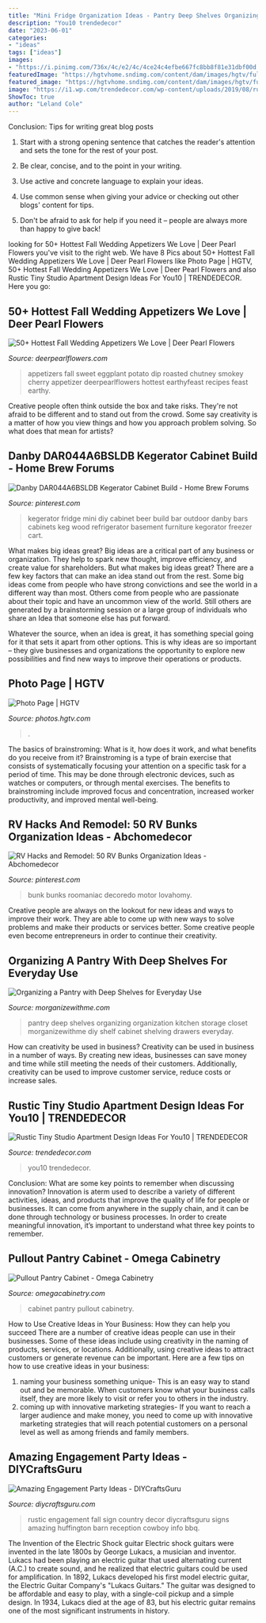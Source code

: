 ```yaml
---
title: "Mini Fridge Organization Ideas - Pantry Deep Shelves Organizing Organization Kitchen Storage Closet Morganizewithme Diy Shelf Cabinet Shelving Drawers Everyday"
description: "You10 trendedecor"
date: "2023-06-01"
categories:
- "ideas"
tags: ["ideas"]
images:
- "https://i.pinimg.com/736x/4c/e2/4c/4ce24c4efbe667fc8bb8f81e31dbf00d.jpg"
featuredImage: "https://hgtvhome.sndimg.com/content/dam/images/hgtv/fullset/2015/9/1/1/Lindye-Galloway_Master-Retreat_18.jpg.rend.hgtvcom.616.924.suffix/1441137392133.jpeg"
featured_image: "https://hgtvhome.sndimg.com/content/dam/images/hgtv/fullset/2015/9/1/1/Lindye-Galloway_Master-Retreat_18.jpg.rend.hgtvcom.616.924.suffix/1441137392133.jpeg"
image: "https://i1.wp.com/trendedecor.com/wp-content/uploads/2019/08/rustic-tiny-studio-apartment-design-ideas-for-you10.jpg?w=1024&amp;ssl=1"
ShowToc: true
author: "Leland Cole"
---
```



Conclusion: Tips for writing great blog posts
1. Start with a strong opening sentence that catches the reader's attention and sets the tone for the rest of your post.
2. Be clear, concise, and to the point in your writing.

3. Use active and concrete language to explain your ideas. 
4. Use common sense when giving your advice or checking out other blogs' content for tips. 
5. Don't be afraid to ask for help if you need it – people are always more than happy to give back!

	

		
looking for 50+ Hottest Fall Wedding Appetizers We Love | Deer Pearl Flowers you've visit to the right web. We have 8 Pics about 50+ Hottest Fall Wedding Appetizers We Love | Deer Pearl Flowers like Photo Page | HGTV, 50+ Hottest Fall Wedding Appetizers We Love | Deer Pearl Flowers and also Rustic Tiny Studio Apartment Design Ideas For You10 | TRENDEDECOR. Here you go:
		
    
## 50+ Hottest Fall Wedding Appetizers We Love | Deer Pearl Flowers

<img loading=lazy src="http://www.deerpearlflowers.com/wp-content/uploads/2015/04/Roasted-Sweet-Potato-with-Smokey-Eggplant-Dip-and-Cherry-Chutney--682x1024.jpg" onerror="this.onerror=null;this.src='https://tse4.mm.bing.net/th?id=OIP.4x541pt3xk-WRL_hIxAv7AHaLH&amp;pid=15.1';" alt="50+ Hottest Fall Wedding Appetizers We Love | Deer Pearl Flowers">

_Source: deerpearlflowers.com_

>appetizers fall sweet eggplant potato dip roasted chutney smokey cherry appetizer deerpearlflowers hottest earthyfeast recipes feast earthy. 

	

Creative people often think outside the box and take risks. They're not afraid to be different and to stand out from the crowd. Some say creativity is a matter of how you view things and how you approach problem solving. So what does that mean for artists?

    
## Danby DAR044A6BSLDB Kegerator Cabinet Build - Home Brew Forums

<img loading=lazy src="https://i.pinimg.com/736x/f0/f5/04/f0f50493560f88820db219daa8c888f8--wood-kegerator-mini-fridge-kegerator-diy.jpg" onerror="this.onerror=null;this.src='https://tse2.mm.bing.net/th?id=OIP.wlMX4S86QxF7ViC03F1fIQHaJ3&amp;pid=15.1';" alt="Danby DAR044A6BSLDB Kegerator Cabinet Build - Home Brew Forums">

_Source: pinterest.com_

>kegerator fridge mini diy cabinet beer build bar outdoor danby bars cabinets keg wood refrigerator basement furniture kegorator freezer cart. 

	

What makes big ideas great?
Big ideas are a critical part of any business or organization. They help to spark new thought, improve efficiency, and create value for shareholders. But what makes big ideas great? There are a few key factors that can make an idea stand out from the rest.
Some big ideas come from people who have strong convictions and see the world in a different way than most. Others come from people who are passionate about their topic and have an uncommon view of the world. Still others are generated by a brainstorming session or a large group of individuals who share an Idea that someone else has put forward.

Whatever the source, when an idea is great, it has something special going for it that sets it apart from other options. This is why ideas are so important – they give businesses and organizations the opportunity to explore new possibilities and find new ways to improve their operations or products.

    
## Photo Page | HGTV

<img loading=lazy src="https://hgtvhome.sndimg.com/content/dam/images/hgtv/fullset/2015/9/1/1/Lindye-Galloway_Master-Retreat_18.jpg.rend.hgtvcom.616.924.suffix/1441137392133.jpeg" onerror="this.onerror=null;this.src='https://tse3.mm.bing.net/th?id=OIP.nvpTfxUZQHzK2rf_4QuauwHaLH&amp;pid=15.1';" alt="Photo Page | HGTV">

_Source: photos.hgtv.com_

>. 

	

The basics of brainstroming: What is it, how does it work, and what benefits do you receive from it?
Brainstroming is a type of brain exercise that consists of systematically focusing your attention on a specific task for a period of time. This may be done through electronic devices, such as watches or computers, or through mental exercises. The benefits to brainstroming include improved focus and concentration, increased worker productivity, and improved mental well-being.

    
## RV Hacks And Remodel: 50 RV Bunks Organization Ideas - Abchomedecor

<img loading=lazy src="https://i.pinimg.com/736x/4c/e2/4c/4ce24c4efbe667fc8bb8f81e31dbf00d.jpg" onerror="this.onerror=null;this.src='https://tse3.mm.bing.net/th?id=OIP.LKShvjMWgXXfv2W_aBIcpQHaLH&amp;pid=15.1';" alt="RV Hacks and Remodel: 50 RV Bunks Organization Ideas - Abchomedecor">

_Source: pinterest.com_

>bunk bunks roomaniac decoredo motor lovahomy. 

	

Creative people are always on the lookout for new ideas and ways to improve their work. They are able to come up with new ways to solve problems and make their products or services better. Some creative people even become entrepreneurs in order to continue their creativity.

    
## Organizing A Pantry With Deep Shelves For Everyday Use

<img loading=lazy src="http://4.bp.blogspot.com/-cDUVsLHAN1M/UZ00eZix8oI/AAAAAAAAHMg/XnIRcExL040/s1600/DSC_0522.jpg" onerror="this.onerror=null;this.src='https://tse3.mm.bing.net/th?id=OIP.2yFqGt81sCYCMafJShDJTAHaLE&amp;pid=15.1';" alt="Organizing a Pantry with Deep Shelves for Everyday Use">

_Source: morganizewithme.com_

>pantry deep shelves organizing organization kitchen storage closet morganizewithme diy shelf cabinet shelving drawers everyday. 

	

How can creativity be used in business?
Creativity can be used in business in a number of ways. By creating new ideas, businesses can save money and time while still meeting the needs of their customers. Additionally, creativity can be used to improve customer service, reduce costs or increase sales.

    
## Rustic Tiny Studio Apartment Design Ideas For You10 | TRENDEDECOR

<img loading=lazy src="https://i1.wp.com/trendedecor.com/wp-content/uploads/2019/08/rustic-tiny-studio-apartment-design-ideas-for-you10.jpg?w=1024&amp;ssl=1" onerror="this.onerror=null;this.src='https://tse1.mm.bing.net/th?id=OIP.Gih_NTpaIoNqXq8Gd_cftAHaJ3&amp;pid=15.1';" alt="Rustic Tiny Studio Apartment Design Ideas For You10 | TRENDEDECOR">

_Source: trendedecor.com_

>you10 trendedecor. 

	

Conclusion: What are some key points to remember when discussing innovation?
Innovation is aterm used to describe a variety of different activities, ideas, and products that improve the quality of life for people or businesses. It can come from anywhere in the supply chain, and it can be done through technology or business processes. In order to create meaningful innovation, it’s important to understand what three key points to remember.

    
## Pullout Pantry Cabinet - Omega Cabinetry

<img loading=lazy src="https://www.omegacabinetry.com/-/media/omegacab/products/cabinet_interiors/uuodtallpoutsmoycas.jpg" onerror="this.onerror=null;this.src='https://tse4.mm.bing.net/th?id=OIP.3jcPkG_Q9vh6ZylfFpgWhAHaLH&amp;pid=15.1';" alt="Pullout Pantry Cabinet - Omega Cabinetry">

_Source: omegacabinetry.com_

>cabinet pantry pullout cabinetry. 

	

How to Use Creative Ideas in Your Business: How they can help you succeed
There are a number of creative ideas people can use in their businesses. Some of these ideas include using creativity in the naming of products, services, or locations. Additionally, using creative ideas to attract customers or generate revenue can be important. Here are a few tips on how to use creative ideas in your business: 
1. naming your business something unique- This is an easy way to stand out and be memorable. When customers know what your business calls itself, they are more likely to visit or refer you to others in the industry. 
2. coming up with innovative marketing strategies- If you want to reach a larger audience and make money, you need to come up with innovative marketing strategies that will reach potential customers on a personal level as well as among friends and family members. 

    
## Amazing Engagement Party Ideas - DIYCraftsGuru

<img loading=lazy src="https://www.diycraftsguru.com/wp-content/uploads/2016/03/24-Engagement-Party-Ideas.jpeg" onerror="this.onerror=null;this.src='https://tse2.mm.bing.net/th?id=OIP.-DUdzqor5dGrOo0hMxiBTQHaLH&amp;pid=15.1';" alt="Amazing Engagement Party Ideas - DIYCraftsGuru">

_Source: diycraftsguru.com_

>rustic engagement fall sign country decor diycraftsguru signs amazing huffington barn reception cowboy info bbq. 

	

The Invention of the Electric Shock guitar
Electric shock guitars were invented in the late 1800s by George Lukacs, a musician and inventor. Lukacs had been playing an electric guitar that used alternating current (A.C.) to create sound, and he realized that electric guitars could be used for amplification. In 1892, Lukacs developed his first model electric guitar, the Electric Guitar Company's "Lukacs Guitars." The guitar was designed to be affordable and easy to play, with a single-coil pickup and a simple design. In 1934, Lukacs died at the age of 83, but his electric guitar remains one of the most significant instruments in history.

